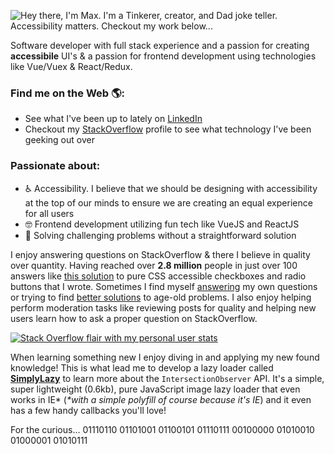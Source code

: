 <!--- 
# Hey there! You have found an Easter Egg, this message only displays if you view the RAW source of this README! :)
- Want to know how I added this README to my GitHub profile or how I added the animation to my profile? Search no more, here are all of my biggest secrets!

## Want to add a README like this one to your profile page?
- It's super simple. All you need to do is create a new repository and name it identical to your GitHub username. Then click the "Add README.md" button. Now you can edit the README directly in your browser or you can clone the repo and edit it in your favorite IDE. 

## Want to know how I did the .gif (jif animation on my profile?
- Here is a fiddle I threw together https://codepen.io/maxshuty/pen/NWpWGpj. I combined two other fiddles from some other awesome developers to create this animation. Then I used a screen capture tool to convert it to a .gif (pronounced jiff, but we can fight about that later). Finally I uploaded the file to my `maxshuty/maxshuty` repo where this README resides. The implementation is as simple as ![Alt message](url-to-gif.gif)

## Contact me
- If you would like to contact me you can reach me via email at my first name (Max) plus my last name (Poshusta) at Googles email domain (period or not between the names, either one will work).

--->

![Hey there, I'm Max. I'm a Tinkerer, creator, and Dad joke teller. Accessibility matters. Checkout my work below...](https://github.com/maxshuty/maxshuty/blob/main/maxs-profile-animation.gif)

Software developer with full stack experience and a passion for creating **accessibile** UI's & a passion for frontend development using technologies like Vue/Vuex & React/Redux.

### Find me on the Web 🌎:
- See what I've been up to lately on [LinkedIn](https://www.linkedin.com/in/maxposhusta)
- Checkout my [StackOverflow](https://stackoverflow.com/users/4826740/maxshuty) profile to see what technology I've been geeking out over


### Passionate about:
- ♿ Accessibility. I believe that we should be designing with accessibility at the top of our minds to ensure we are creating an equal experience for all users
- 🤓 Frontend development utilizing fun tech like VueJS and ReactJS
- 🧙 Solving challenging problems without a straightforward solution

I enjoy answering questions on StackOverflow & there I believe in quality over quantity. Having reached over **2.8 million** people in just over 100 answers like [this solution](https://stackoverflow.com/a/58570835/4826740) to pure CSS accessible checkboxes and radio buttons that I wrote. Sometimes I find myself [answering](https://stackoverflow.com/questions/67356599/the-deep-selector-is-not-working-using-sass-loader-in-my-vuejs-application) my own questions or trying to find [better solutions](https://stackoverflow.com/questions/40730116/scroll-to-bottom-of-div-with-vue-js/57661780#57661780) to age-old problems. I also enjoy helping perform moderation tasks like reviewing posts for quality and helping new users learn how to ask a proper question on StackOverflow.

[![Stack Overflow flair with my personal user stats](https://stackoverflow.com/users/flair/4826740.png)](https://stackoverflow.com/users/4826740/maxshuty)

When learning something new I enjoy diving in and applying my new found knowledge! This is what lead me to develop a lazy loader called [**SimplyLazy**](https://github.com/maxshuty/simply-lazy) to learn more about the `IntersectionObserver` API. It's a simple, super lightweight (0.6kb), pure JavaScript image lazy loader that even works in IE* (_*with a simple polyfill of course because it's IE_) and it even has a few handy callbacks you'll love!

For the curious... 01110110 01101001 01100101 01110111 00100000 01010010 01000001 01010111  
